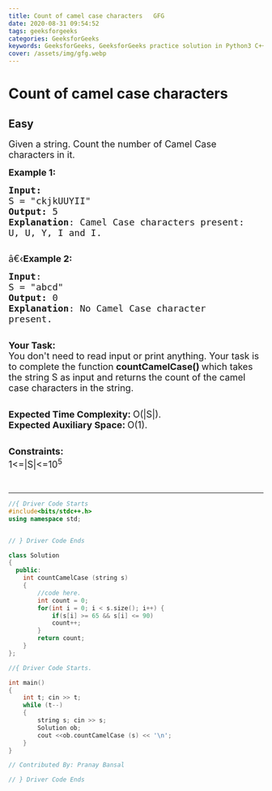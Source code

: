 ```yaml
---
title: Count of camel case characters   GFG
date: 2020-08-31 09:54:52
tags: geeksforgeeks
categories: GeeksforGeeks
keywords: GeeksforGeeks, GeeksforGeeks practice solution in Python3 C++ Java, Count of camel case characters - GFG solution
cover: /assets/img/gfg.webp
---
```



# Count of camel case characters
## Easy
<div class="problems_problem_content__Xm_eO"><p><span style="font-size:18px">Given a string. Count the number of Camel Case characters in it.</span></p>

<p><span style="font-size:18px"><strong>Example 1:</strong></span></p>

<pre><span style="font-size:18px"><strong>Input:</strong>
S = "ckjkUUYII"
<strong>Output:</strong> 5
<strong>Explanation</strong>: Camel Case characters present:
U, U, Y, I and I.
</span>
</pre>

<p><span style="font-size:18px">â€‹<strong>Example 2:</strong></span></p>

<pre><span style="font-size:18px"><strong>Input</strong>: 
S = "abcd"
<strong>Output:</strong> 0
<strong>Explanation</strong>: No Camel Case character
present.</span>
</pre>

<p><br>
<span style="font-size:18px"><strong>Your Task:</strong><br>
You don't need to read input or print anything. Your task is to complete the function&nbsp;<strong>countCamelCase()&nbsp;</strong>which takes the string S as input and returns the count of the camel case characters in the string.</span></p>

<p><br>
<span style="font-size:18px"><strong>Expected Time Complexity:&nbsp;</strong>O(|S|).<br>
<strong>Expected Auxiliary Space:&nbsp;</strong>O(1).</span></p>

<p><br>
<span style="font-size:18px"><strong>Constraints:</strong><br>
1&lt;=|S|&lt;=10<sup>5</sup></span></p>

<p>&nbsp;</p>
</div>

---




```cpp
//{ Driver Code Starts
#include<bits/stdc++.h>
using namespace std;


// } Driver Code Ends

class Solution
{
  public:   
    int countCamelCase (string s)
    {
    	//code here.
    	int count = 0;
    	for(int i = 0; i < s.size(); i++) {
    	    if(s[i] >= 65 && s[i] <= 90)
    	    count++;
    	}
    	return count;
    }
};

//{ Driver Code Starts.

int main()
{
	int t; cin >> t;
	while (t--)
	{
		string s; cin >> s;
		Solution ob;
		cout <<ob.countCamelCase (s) << '\n';
	}
}

// Contributed By: Pranay Bansal

// } Driver Code Ends
```
